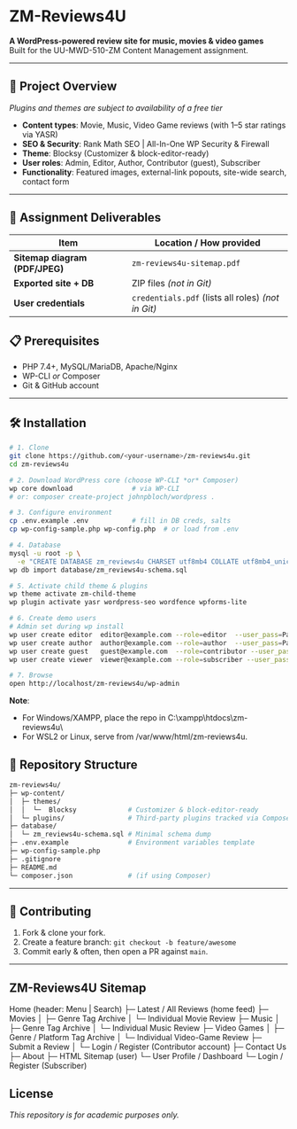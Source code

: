 # ZM-Reviews4U

**A WordPress-powered review site for music, movies & video games**  
Built for the UU-MWD-510-ZM Content Management assignment.

---

## 🚀 Project Overview
*Plugins and themes are subject to availability of a free tier*
- **Content types**: Movie, Music, Video Game reviews (with 1–5 star ratings via YASR)  
- **SEO & Security**: Rank Math SEO | All-In-One WP Security & Firewall  
- **Theme**: Blocksy (Customizer & block-editor-ready)
- **User roles**: Admin, Editor, Author, Contributor (guest), Subscriber  
- **Functionality**: Featured images, external-link popouts, site-wide search, contact form
 
---

## 📄 Assignment Deliverables

| Item                           | Location / How provided                             |
| ------------------------------ | --------------------------------------------------- |
| **Sitemap diagram (PDF/JPEG)** | `zm-reviews4u-sitemap.pdf`                          |
| **Exported site + DB**         | ZIP files *(not in Git)*               |
| **User credentials**           | `credentials.pdf` (lists all roles)  *(not in Git)* |


## 📋 Prerequisites

- PHP 7.4+, MySQL/MariaDB, Apache/Nginx  
- WP-CLI _or_ Composer  
- Git & GitHub account  

---

## 🛠️ Installation

```bash
# 1. Clone
git clone https://github.com/<your-username>/zm-reviews4u.git
cd zm-reviews4u

# 2. Download WordPress core (choose WP-CLI *or* Composer)
wp core download               # via WP-CLI
# or: composer create-project johnpbloch/wordpress .

# 3. Configure environment
cp .env.example .env           # fill in DB creds, salts
cp wp-config-sample.php wp-config.php  # or load from .env

# 4. Database
mysql -u root -p \
  -e "CREATE DATABASE zm_reviews4u CHARSET utf8mb4 COLLATE utf8mb4_unicode_ci;"
wp db import database/zm_reviews4u-schema.sql

# 5. Activate child theme & plugins
wp theme activate zm-child-theme
wp plugin activate yasr wordpress-seo wordfence wpforms-lite

# 6. Create demo users
# Admin set during wp install 
wp user create editor  editor@example.com --role=editor  --user_pass=Passw0rd!
wp user create author  author@example.com --role=author  --user_pass=Passw0rd!
wp user create guest   guest@example.com  --role=contributor --user_pass=Passw0rd!
wp user create viewer  viewer@example.com --role=subscriber --user_pass=Passw0rd!

# 7. Browse
open http://localhost/zm-reviews4u/wp-admin

```
**Note**: 
- For Windows/XAMPP, place the repo in C:\xampp\htdocs\zm-reviews4u\
- For WSL2 or Linux, serve from /var/www/html/zm-reviews4u.

## 📑 Repository Structure

```bash
zm-reviews4u/
├─ wp-content/
│  ├─ themes/
│  │  └─  Blocksy             # Customizer & block-editor-ready
│  └─ plugins/                # Third-party plugins tracked via Composer or ZIP
├─ database/
│  └─ zm_reviews4u-schema.sql # Minimal schema dump
├─ .env.example               # Environment variables template
├─ wp-config-sample.php
├─ .gitignore
├─ README.md
└─ composer.json              # (if using Composer)
```

---

## 👥 Contributing

1. Fork & clone your fork.
2. Create a feature branch: `git checkout -b feature/awesome`
3. Commit early & often, then open a PR against `main`.

---

## ZM-Reviews4U Sitemap

Home  (header: Menu | Search)
├─ Latest / All Reviews   (home feed)
├─ Movies
│   ├─ Genre Tag Archive
│   └─ Individual Movie Review
├─ Music
│   ├─ Genre Tag Archive
│   └─ Individual Music Review
├─ Video Games
│   ├─ Genre / Platform Tag Archive
│   └─ Individual Video-Game Review
├─ Submit a Review
│   └─ Login / Register   (Contributor account)
├─ Contact Us
├─ About
├─ HTML Sitemap  (user)
└─ User Profile / Dashboard
     └─ Login / Register   (Subscriber)


## License

*This repository is for academic purposes only.*
